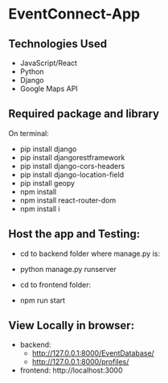 # EventConnect-App
## Technologies Used
- JavaScript/React
- Python
- Django
- Google Maps API

## Required package and library
On terminal:
- pip install django
- pip install djangorestframework
- pip install django-cors-headers
- pip install django-location-field
- pip install geopy 
- npm install 
- npm install react-router-dom
- npm install i

## Host the app and Testing:
- cd to backend folder where manage.py is:
- python manage.py runserver

- cd to frontend folder:
- npm run start

## View Locally in browser:
- backend:
  - http://127.0.0.1:8000/EventDatabase/
  - http://127.0.0.1:8000/profiles/
- frontend:  http://localhost:3000
